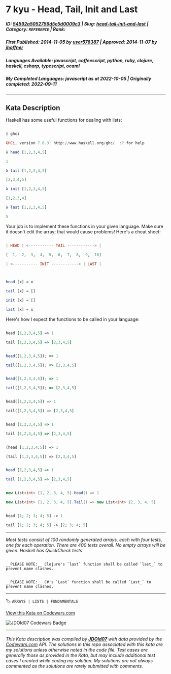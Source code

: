 # 7 kyu - Head, Tail, Init and Last

##### **ID**: [54592a5052756d5c5d0009c3](https://www.codewars.com/kata/54592a5052756d5c5d0009c3) | **Slug**: [head-tail-init-and-last](https://www.codewars.com/kata/54592a5052756d5c5d0009c3) | **Category**: `REFERENCE` | **Rank**: <span style="color:white">7 kyu</span>

##### **First Published**: 2014-11-05 ***by*** [user578387](https://www.codewars.com/users/user578387) | **Approved**: 2014-11-07 ***by*** [jhoffner](https://www.codewars.com/users/jhoffner)

##### **Languages Available**: javascript, coffeescript, python, ruby, clojure, haskell, csharp, typescript, ocaml

##### **My Completed Languages**: javascript ***as at*** 2022-10-05 | **Originally completed**: 2022-09-11

---

## Kata Description


Haskell has some useful functions for dealing with lists:



```haskell

$ ghci

GHCi, version 7.6.3: http://www.haskell.org/ghc/  :? for help

λ head [1,2,3,4,5]

1

λ tail [1,2,3,4,5]

[2,3,4,5]

λ init [1,2,3,4,5]

[1,2,3,4]

λ last [1,2,3,4,5]

5

```



Your job is to implement these functions in your given language. Make sure it doesn't edit the array; that would cause problems! Here's a cheat sheet:



```haskell

| HEAD | <----------- TAIL ------------> |

[  1,  2,  3,  4,  5,  6,  7,  8,  9,  10]

| <----------- INIT ------------> | LAST |



head [x] = x

tail [x] = []

init [x] = []

last [x] = x

```

Here's how I expect the functions to be called in your language:



```coffeescript

head [1,2,3,4,5] => 1

tail [1,2,3,4,5] => [2,3,4,5]

```

```javascript

head([1,2,3,4,5]); => 1

tail([1,2,3,4,5]); => [2,3,4,5]

```

```typescript

head([1,2,3,4,5]); => 1

tail([1,2,3,4,5]); => [2,3,4,5]

```

```python

head([1,2,3,4,5]) => 1

tail([1,2,3,4,5]) => [2,3,4,5]

```

```ruby

head [1,2,3,4,5] => 1

tail [1,2,3,4,5] => [2,3,4,5]

```

```clojure

(head [1,2,3,4,5]) => 1

(tail [1,2,3,4,5]) => [2,3,4,5]

```

```haskell

head [1,2,3,4,5] => 1

tail [1,2,3,4,5] => [2,3,4,5]

```

```csharp

new List<int> {1, 2, 3, 4, 5}.Head() => 1

new List<int> {1, 2, 3, 4, 5}.Tail() => new List<int> {2, 3, 4, 5}

```

```ocaml

head [1; 2; 3; 4; 5] -> 1

tail [1; 2; 3; 4; 5] -> [2; 3; 4; 5]

```



---



_Most tests consist of 100 randomly generated arrays, each with four tests, one for each operation. There are 400 tests overall. No empty arrays will be given. Haskell has QuickCheck tests_



```if:clojure

__PLEASE NOTE:__ Clojure's `last` function shall be called `last_` to prevent name clashes.

```

```if:csharp

__PLEASE NOTE:__ C#'s `Last` function shall be called `Last_` to prevent name clashes.

```

---


🏷 `ARRAYS | LISTS | FUNDAMENTALS`


[View this Kata on Codewars.com](https://www.codewars.com/kata/54592a5052756d5c5d0009c3)

![](https://www.codewars.com/users/jdold07/badges/large "JDOld07 Codewars Badge")

---

###### *This Kata description was compiled by [**JDOld07**](https://tpstech.dev) with data provided by the [Codewars.com](https://www.codewars.com) API.  The solutions in this repo associated with this kata are my solutions unless otherwise noted in the code file.  Test cases are generally those as provided in the Kata, but may include additional test cases I created while coding my solution.  My solutions are not always commented as the solutions are rarely submitted with comments.*
